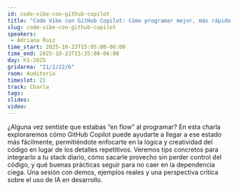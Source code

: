 ```yaml
---
id: code-vibe-con-github-copilot
title: "Code Vibe con GitHub Copilot: Cómo programar mejor, más rápido y con flow"
slug: code-vibe-con-github-copilot
speakers:
 - Adriana Ruiz
time_start: 2025-10-23T15:05:00-06:00
time_end: 2025-10-23T15:35:00-06:00
day: h1-2025
gridarea: "21/2/22/6"
room: Auditorio
timeslot: 21
track: Charla
tags:
slides: 
video: 
---
```


¿Alguna vez sentiste que estabas “en flow” al programar? En esta charla exploraremos cómo GitHub Copilot puede ayudarte a llegar a ese estado más fácilmente, permitiéndote enfocarte en la lógica y creatividad del código en lugar de los detalles repetitivos. Veremos tips concretos para integrarlo a tu stack diario, cómo sacarle provecho sin perder control del código, y qué buenas prácticas seguir para no caer en la dependencia ciega. Una sesión con demos, ejemplos reales y una perspectiva crítica sobre el uso de IA en desarrollo.